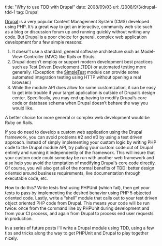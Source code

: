 title: "Why to use TDD with Drupal"
date: 2008/09/03
url: /2008/9/3/drupal-tdd-1
tag: Drupal

[Drupal](http://drupal.org) is a very popular Content Management System (CMS) developed using PHP. It’s a great way to get an interactive, community web site such as a blog or discussion forum up and running quickly without writing any code. But Drupal is a poor choice for general, complex web application development for a few simple reasons:
1. It doesn’t use a standard, general software architecture such as Model-View-Controller (MVC) like Rails or Struts.
2. Drupal doesn’t employ or support modern development best practices such as [Test Driven Development (TDD)](http://en.wikipedia.org/wiki/Test-driven_development) or automated testing more generally. (Exception: the [SimpleTest](http://drupal.org/project/simpletest) module can provide some automated integration testing using HTTP without opening a real browser.)
3. While the module API does allow for some customization, it can be easy to get into trouble if your target application is outside of Drupal’s design center. Specifically, you may end up having to modify Drupal’s core code or database schema when Drupal doesn’t behave the way you would like.

A better choice for more general or complex web development would be Ruby on Rails.

If you do need to develop a custom web application using the Drupal framework, you can avoid problems #2 and #3 by using a test driven approach. Instead of simply implementing your custom logic by writing PHP code to the Drupal module API, try pulling your custom code out of Drupal entirely and running it independently of the framework. This will insure that your custom code could someday be run with another web framework and also help you avoid the temptation of modifying Drupal’s core code directly. Of course, you will also get all of the normal benefits of TDD: better design oriented around business requirements, live documentation through executable code, etc.


How to do this? Write tests first using PHPUnit (which fail), then get your tests to pass by implementing the desired behavior using PHP 5 objected oriented code. Lastly, write a “shell” module that calls out to your test driven object oriented PHP code from Drupal. This means your code will be run twice: once from the command line by PHPUnit during development and from your CI process, and again from Drupal to process end user requests in production.


In a series of future posts I'll write a Drupal module using TDD, using a few tips and tricks along the way to get PHPUnit and Drupal to play together nicely.

